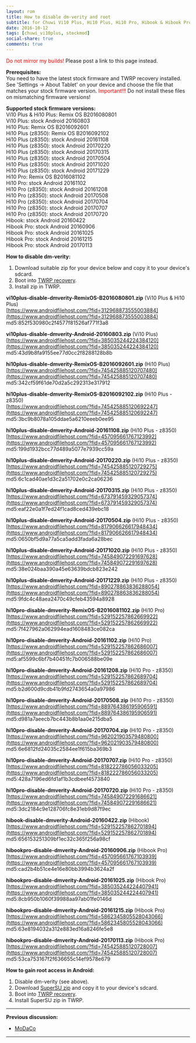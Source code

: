 ```yaml
---
layout: rom
title: How to disable dm-verity and root
subtitle: for Chuwi Vi10 Plus, Hi10 Plus, Hi10 Pro, Hibook & Hibook Pro
date: 2016-10-12
tags: [chuwi_vi10plus, stockmod]
social-share: true
comments: true
---
```


<span style="color:#FF0000;">Do not mirror my builds!</span> Please post a link to this page instead.

**Prerequisites:**  
You need to have the latest stock firmware and TWRP recovery installed. See 'Settings -> About Tablet' on your device and choose the file that matches your stock firmware version. <span style="color:#FF0000;">Important!!!</span> Do not install these files on mismatching firmware versions!

**Supported stock firmware versions:**  
Vi10 Plus & Hi10 Plus: Remix OS B2016080801  
Vi10 Plus: stock Android 20160803  
Hi10 Plus: Remix OS B2016092601  
Hi10 Plus (z8350): Remix OS B2016092102  
Hi10 Plus (z8350): stock Android 20161108  
Hi10 Plus (z8350): stock Android 20170220  
Hi10 Plus (z8350): stock Android 20170315  
Hi10 Plus (z8350): stock Android 20170504  
Hi10 Plus (z8350): stock Android 20171020  
Hi10 Plus (z8350): stock Android 20171229  
Hi10 Pro: Remix OS B2016081102  
Hi10 Pro: stock Android 20161102  
Hi10 Pro (z8350): stock Android 20161208  
Hi10 Pro (z8350): stock Android 20170508  
Hi10 Pro (z8350): stock Android 20170704  
Hi10 Pro (z8350): stock Android 20170707  
Hi10 Pro (z8350): stock Android 20170720  
Hibook: stock Android 20160422  
Hibook Pro: stock Android 20160906  
Hibook Pro: stock Android 20161025  
Hibook Pro: stock Android 20161215  
Hibook Pro: stock Android 20170113  

**How to disable dm-verity:**

1. Download suitable zip for your device below and copy it to your device's sdcard.
2. Boot into [TWRP recovery](/devices/chuwi_vi10plus/TWRP).
3. Install zip in TWRP.

**vi10plus-disable-dmverity-RemixOS-B2016080801.zip** (Vi10 Plus & Hi10 Plus)  
[https://www.androidfilehost.com/?fid=312968873555003884](https://www.androidfilehost.com/?fid=312968873555003884)  
md5:852f530980c2f4577f81526af771f3a8

**vi10plus-disable-dmverity-Android-20160803.zip** (Vi10 Plus)  
[https://www.androidfilehost.com/?fid=385035244224384120](https://www.androidfilehost.com/?fid=385035244224384120)  
md5:43d9b8fa9155ee77d0cc2f8288128b8b

**hi10plus-disable-dmverity-RemixOS-B2016092601.zip** (Hi10 Plus)  
[https://www.androidfilehost.com/?fid=745425885120707480](https://www.androidfilehost.com/?fid=745425885120707480)  
md5:342cf59f61de70d2a5c292313e317912

**hi10plus-disable-dmverity-RemixOS-B2016092102.zip** (Hi10 Plus - z8350)  
[https://www.androidfilehost.com/?fid=745425885120692247](https://www.androidfilehost.com/?fid=745425885120692247)  
md5:3bc9b8078a105ddae5a6210eeeb0ee95

**hi10plus-disable-dmverity-Android-20161108.zip** (Hi10 Plus - z8350)  
[https://www.androidfilehost.com/?fid=457095661767123992](https://www.androidfilehost.com/?fid=457095661767123992)  
md5:199d1932bcc77d489a5077e7939cc59a

**hi10plus-disable-dmverity-Android-20170220.zip** (Hi10 Plus - z8350)  
[https://www.androidfilehost.com/?fid=745425885120729275](https://www.androidfilehost.com/?fid=745425885120729275)  
md5:6c1cad40ae1d3c2a51702e0c2ca06236

**hi10plus-disable-dmverity-Android-20170315.zip** (Hi10 Plus - z8350)  
[https://www.androidfilehost.com/?fid=673791459329057374](https://www.androidfilehost.com/?fid=673791459329057374)  
md5:eaf22e0a1f7ed24f1cad8ced439ebc18

**hi10plus-disable-dmverity-Android-20170504.zip** (Hi10 Plus - z8350)  
[https://www.androidfilehost.com/?fid=817906626617948434](https://www.androidfilehost.com/?fid=817906626617948434)  
md5:0650bf5d9a77a5ca5add3fada6a28bec

**hi10plus-disable-dmverity-Android-20171020.zip** (Hi10 Plus - z8350)  
[https://www.androidfilehost.com/?fid=745849072291697628](https://www.androidfilehost.com/?fid=745849072291697628)  
md5:38e024baa390a45e63639bdcb823e242

**hi10plus-disable-dmverity-Android-20171229.zip** (Hi10 Plus - z8350)  
[https://www.androidfilehost.com/?fid=890278863836288054](https://www.androidfilehost.com/?fid=890278863836288054)  
md5:9fdc4c48aea2470c49cfeb43594a8928

**hi10pro-disable-dmverity-RemixOS-B2016081102.zip** (Hi10 Pro)  
[https://www.androidfilehost.com/?fid=529152257862669922](https://www.androidfilehost.com/?fid=529152257862669922)  
md5:7f427962a062994ead1608483ce082ca

**hi10pro-disable-dmverity-Android-20161102.zip** (Hi10 Pro)  
[https://www.androidfilehost.com/?fid=529152257862686007](https://www.androidfilehost.com/?fid=529152257862686007)  
md5:af5599c6bf7b40451fc7b006588be09e

**hi10pro-disable-dmverity-Android-20161208.zip** (Hi10 Pro - z8350)  
[https://www.androidfilehost.com/?fid=529152257862689704](https://www.androidfilehost.com/?fid=529152257862689704)  
md5:b2d600d9cdb41b9fd2743654a0a97986

**hi10pro-disable-dmverity-Android-20170508.zip** (Hi10 Pro - z8350)  
[https://www.androidfilehost.com/?fid=889764386195906591](https://www.androidfilehost.com/?fid=889764386195906591)  
md5:d981a7aeecb7bc443b8b1aa0e215dba5

**hi10pro-disable-dmverity-Android-20170704.zip** (Hi10 Pro - z8350)  
[https://www.androidfilehost.com/?fid=962021903579480800](https://www.androidfilehost.com/?fid=962021903579480800)  
md5:6e6812fd24035c2584ee1f615ba369b3

**hi10pro-disable-dmverity-Android-20170707.zip** (Hi10 Pro - z8350)  
[https://www.androidfilehost.com/?fid=818222786056033205](https://www.androidfilehost.com/?fid=818222786056033205)  
md5:428a7196ed6fd1af1b3cdbeef4573840

**hi10pro-disable-dmverity-Android-20170720.zip** (Hi10 Pro - z8350)  
[https://www.androidfilehost.com/?fid=745849072291686621](https://www.androidfilehost.com/?fid=745849072291686621)  
md5:3dc2184c9e128706fc8e31eb9d87f9ec

**hibook-disable-dmverity-Android-20160422.zip** (Hibook)  
[https://www.androidfilehost.com/?fid=529152257862701894](https://www.androidfilehost.com/?fid=529152257862701894)  
md5:656153251309bf1ec32c365f256a98cf

**hibookpro-disable-dmverity-Android-20160906.zip** (Hibook Pro)  
[https://www.androidfilehost.com/?fid=457095661767103939](https://www.androidfilehost.com/?fid=457095661767103939)  
md5:cad2b4b51ce4e16e80bb3994b3624a2f

**hibookpro-disable-dmverity-Android-20161025.zip** (Hibook Pro)  
[https://www.androidfilehost.com/?fid=385035244224407941](https://www.androidfilehost.com/?fid=385035244224407941)  
md5:8cb950b1060f39988aa97ab01fe0146d

**hibookpro-disable-dmverity-Android-20161215.zip** (Hibook Pro)  
[https://www.androidfilehost.com/?fid=5862345805528043066](https://www.androidfilehost.com/?fid=5862345805528043066)  
md5:63e8194032a312e883ed16a8246fe5e8

**hibookpro-disable-dmverity-Android-20170113.zip** (Hibook Pro)  
[https://www.androidfilehost.com/?fid=745425885120728007](https://www.androidfilehost.com/?fid=745425885120728007)  
md5:53ca753167f2f636655c14ef9578e679

**How to gain root access in Android:**

1. Disable dm-verity (see above).
2. Download [SuperSU zip](http://download.chainfire.eu/supersu-stable) and copy it to your device's sdcard.
3. Boot into [TWRP recovery](/devices/chuwi_vi10plus/TWRP).
4. Install SuperSU zip in TWRP.

----

**Previous discussion:**

- [MoDaCo](http://www.modaco.com/forums/topic/377884-howto-disable-dm-verity-and-root/)

----
